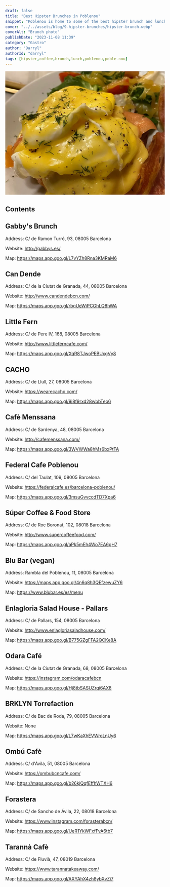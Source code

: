 ```yaml
---
draft: false
title: "Best Hipster Brunches in Poblenou"
snippet: "Poblenou is home to some of the best hipster brunch and lunch places in Barcelona. Here’s our ultimate list where you are sure to find a tasty brunch in Poblenou."
cover: "../../assets/blog/9-hipster-brunches/hipster-brunch.webp"
coverAlt: "Brunch photo"
publishDate: "2023-11-08 11:39"
category: "Gastro"
author: "Darryl"
authorId: "darryl"
tags: [hipster,coffee,brunch,lunch,poblenou,poble-nou]
---
```


![Brunch photo](../../assets/blog/9-hipster-brunches/hipster-brunch.webp)

## Contents

## Gabby's Brunch
Address: C/ de Ramon Turró, 93, 08005 Barcelona

Website: http://gabbys.es/

Map: https://maps.app.goo.gl/L7vYZh8Rna3KMRaM6

## Can Dende
Address: C/ de la Ciutat de Granada, 44, 08005 Barcelona

Website: http://www.candendebcn.com/

Map: https://maps.app.goo.gl/rbqUeWiPCGhLQ8hWA

## Little Fern
Address: C/ de Pere IV, 168, 08005 Barcelona

Website: http://www.littleferncafe.com/

Map: https://maps.app.goo.gl/XqR8TJwoPEBUxgVy8


## CACHO
Address: C/ de Llull, 27, 08005 Barcelona

Website: https://wearecacho.com/

Map: https://maps.app.goo.gl/9j8f9rxd28wbbTeo6


## Cafè Menssana
Address: C/ de Sardenya, 48, 08005 Barcelona

Website: http://cafemenssana.com/

Map: https://maps.app.goo.gl/3WVWWa8hMs6bxPtTA


## Federal Cafe Poblenou
Address: C/ del Taulat, 109, 08005 Barcelona

Website: https://federalcafe.es/barcelona-poblenou/

Map: https://maps.app.goo.gl/3msuGvvccdTD7Xpa6


## Súper Coffee & Food Store
Address: C/ de Roc Boronat, 102, 08018 Barcelona

Website: http://www.supercoffeefood.com/

Map: https://maps.app.goo.gl/aPk5mEh4Wo7EA6gH7


## Blu Bar (vegan)
Address: Rambla del Poblenou, 11, 08005 Barcelona

Website: https://maps.app.goo.gl/4n6q8h3QEfzewuZY6

Map: https://www.blubar.es/es/menu


## Enlagloria Salad House - Pallars
Address: C/ de Pallars, 154, 08005 Barcelona

Website: http://www.enlagloriasaladhouse.com/

Map: https://maps.app.goo.gl/B775GZgFFA2QCKe8A


## Odara Café
Address: C/ de la Ciutat de Granada, 68, 08005 Barcelona

Website: https://instagram.com/odaracafebcn

Map: https://maps.app.goo.gl/Hj8tbSASUZrqi6AX8


## BRKLYN Torrefaction
Address: C/ de Bac de Roda, 79, 08005 Barcelona

Website: None

Map: https://maps.app.goo.gl/L7wKaXhEVWroLnUy6


## Ombú Cafè
Address: C/ d'Àvila, 51, 08005 Barcelona

Website: https://ombubcncafe.com/

Map: https://maps.app.goo.gl/b26kjQqfEffhWTXH6


## Forastera
Address: C/ de Sancho de Ávila, 22, 08018 Barcelona

Website: https://www.instagram.com/forasterabcn/

Map: https://maps.app.goo.gl/UeR1YkWFxfFvA6tb7

## Tarannà Cafè
Address: C/ de Fluvià, 47, 08019 Barcelona

Website: https://www.tarannatakeaway.com/

Map: https://maps.app.goo.gl/AXYAhX4zh8ybXvZi7
